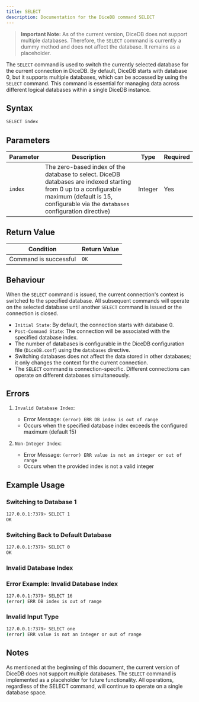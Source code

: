 ```yaml
---
title: SELECT
description: Documentation for the DiceDB command SELECT
---
```


> **Important Note:** As of the current version, DiceDB does not support multiple databases. Therefore, the `SELECT` command is currently a dummy method and does not affect the database. It remains as a placeholder.

The `SELECT` command is used to switch the currently selected database for the current connection in DiceDB. By default, DiceDB starts with database 0, but it supports multiple databases, which can be accessed by using the `SELECT` command. This command is essential for managing data across different logical databases within a single DiceDB instance.

## Syntax

```bash
SELECT index
```

## Parameters

| Parameter | Description                                                                                                                                                                                         | Type    | Required |
| --------- | --------------------------------------------------------------------------------------------------------------------------------------------------------------------------------------------------- | ------- | -------- |
| `index`   | The zero-based index of the database to select. DiceDB databases are indexed starting from 0 up to a configurable maximum (default is 15, configurable via the `databases` configuration directive) | Integer | Yes      |

## Return Value

| Condition             | Return Value |
| --------------------- | ------------ |
| Command is successful | `OK`         |

## Behaviour

When the `SELECT` command is issued, the current connection's context is switched to the specified database. All subsequent commands will operate on the selected database until another `SELECT` command is issued or the connection is closed.

- `Initial State`: By default, the connection starts with database 0.
- `Post-Command State`: The connection will be associated with the specified database index.
- The number of databases is configurable in the DiceDB configuration file (`DiceDB.conf`) using the `databases` directive.
- Switching databases does not affect the data stored in other databases; it only changes the context for the current connection.
- The `SELECT` command is connection-specific. Different connections can operate on different databases simultaneously.

## Errors

1. `Invalid Database Index`:

   - Error Message: `(error) ERR DB index is out of range`
   - Occurs when the specified database index exceeds the configured maximum (default 15)

2. `Non-Integer Index`:
   - Error Message: `(error) ERR value is not an integer or out of range`
   - Occurs when the provided index is not a valid integer

## Example Usage

### Switching to Database 1

```bash
127.0.0.1:7379> SELECT 1
OK
```

### Switching Back to Default Database

```bash
127.0.0.1:7379> SELECT 0
OK
```

### Invalid Database Index

### Error Example: Invalid Database Index

```bash
127.0.0.1:7379> SELECT 16
(error) ERR DB index is out of range
```

### Invalid Input Type

```bash
127.0.0.1:7379> SELECT one
(error) ERR value is not an integer or out of range
```

## Notes

As mentioned at the beginning of this document, the current version of DiceDB does not support multiple databases. The `SELECT` command is implemented as a placeholder for future functionality. All operations, regardless of the SELECT command, will continue to operate on a single database space.
